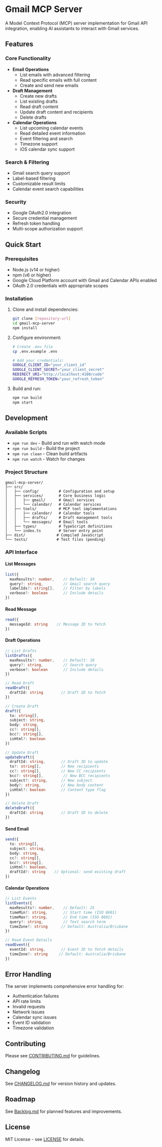 # Gmail MCP Server

A Model Context Protocol (MCP) server implementation for Gmail API integration, enabling AI assistants to interact with Gmail services.

## Features

### Core Functionality
- **Email Operations**
  - List emails with advanced filtering
  - Read specific emails with full content
  - Create and send new emails
- **Draft Management**
  - Create new drafts
  - List existing drafts
  - Read draft content
  - Update draft content and recipients
  - Delete drafts
- **Calendar Operations**
  - List upcoming calendar events
  - Read detailed event information
  - Event filtering and search
  - Timezone support
  - iOS calendar sync support
  
### Search & Filtering
- Gmail search query support
- Label-based filtering
- Customizable result limits
- Calendar event search capabilities

### Security
- Google OAuth2.0 integration
- Secure credential management
- Refresh token handling
- Multi-scope authorization support

## Quick Start

### Prerequisites
- Node.js (v14 or higher)
- npm (v6 or higher)
- Google Cloud Platform account with Gmail and Calendar APIs enabled
- OAuth 2.0 credentials with appropriate scopes

### Installation

1. Clone and install dependencies:
   ```bash
   git clone [repository-url]
   cd gmail-mcp-server
   npm install
   ```

2. Configure environment:
   ```bash
   # Create .env file
   cp .env.example .env
   
   # Add your credentials:
   GOOGLE_CLIENT_ID="your_client_id"
   GOOGLE_CLIENT_SECRET="your_client_secret"
   REDIRECT_URI="http://localhost:4100/code"
   GOOGLE_REFRESH_TOKEN="your_refresh_token"
   ```

3. Build and run:
   ```bash
   npm run build
   npm start
   ```

## Development

### Available Scripts
- `npm run dev` - Build and run with watch mode
- `npm run build` - Build the project
- `npm run clean` - Clean build artifacts
- `npm run watch` - Watch for changes

### Project Structure
```
gmail-mcp-server/
├── src/
│   ├── config/         # Configuration and setup
│   ├── services/       # Core business logic
│   │   ├── gmail/      # Gmail services
│   │   └── calendar/   # Calendar services
│   ├── tools/          # MCP tool implementations
│   │   ├── calendar/   # Calendar tools
│   │   ├── drafts/     # Draft management tools
│   │   └── messages/   # Email tools
│   ├── types/          # TypeScript definitions
│   └── index.ts        # Server entry point
├── dist/              # Compiled JavaScript
└── tests/             # Test files (pending)
```

### API Interface

#### List Messages
```typescript
list({
  maxResults?: number,    // Default: 10
  query?: string,         // Gmail search query
  labelIds?: string[],    // Filter by labels
  verbose?: boolean       // Include details
})
```

#### Read Message
```typescript
read({
  messageId: string    // Message ID to fetch
})
```

#### Draft Operations
```typescript
// List Drafts
listDrafts({
  maxResults?: number,    // Default: 10
  query?: string,         // Search query
  verbose?: boolean       // Include details
})

// Read Draft
readDraft({
  draftId: string        // Draft ID to fetch
})

// Create Draft
draft({
  to: string[],
  subject: string,
  body: string,
  cc?: string[],
  bcc?: string[],
  isHtml?: boolean
})

// Update Draft
updateDraft({
  draftId: string,       // Draft ID to update
  to?: string[],         // New recipients
  cc?: string[],         // New CC recipients
  bcc?: string[],         // New BCC recipients
  subject?: string,      // New subject
  body?: string,         // New body content
  isHtml?: boolean       // Content type flag
})

// Delete Draft
deleteDraft({
  draftId: string        // Draft ID to delete
})
```

#### Send Email
```typescript
send({
  to: string[],
  subject: string,
  body: string,
  cc?: string[],
  bcc?: string[],
  isHtml?: boolean,
  draftId?: string    // Optional: send existing draft
})
```

#### Calendar Operations
```typescript
// List Events
listEvents({
  maxResults?: number,    // Default: 25
  timeMin?: string,       // Start time (ISO 8601)
  timeMax?: string,       // End time (ISO 8601)
  query?: string,         // Text search term
  timeZone?: string      // Default: Australia/Brisbane
})

// Read Event Details
readEvent({
  eventId: string,       // Event ID to fetch details
  timeZone?: string     // Default: Australia/Brisbane
})
```

## Error Handling
The server implements comprehensive error handling for:
- Authentication failures
- API rate limits
- Invalid requests
- Network issues
- Calendar sync issues
- Event ID validation
- Timezone validation

## Contributing
Please see [CONTRIBUTING.md](CONTRIBUTING.md) for guidelines.

## Changelog
See [CHANGELOG.md](CHANGELOG.md) for version history and updates.

## Roadmap
See [Backlog.md](Backlog.md) for planned features and improvements.

## License
MIT License - see [LICENSE](LICENSE) for details.